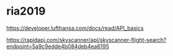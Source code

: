 # ria2019

https://developer.lufthansa.com/docs/read/API_basics

https://rapidapi.com/skyscanner/api/skyscanner-flight-search?endpoint=5a9c9edde4b084deb4ea6195
